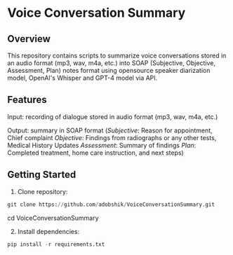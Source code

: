 # Voice Conversation Summary

## Overview

This repository contains scripts to summarize voice conversations stored in an audio format (mp3, wav, m4a, etc.) into SOAP (Subjective, Objective, Assessment, Plan) notes format using opensource speaker diarization model, OpenAI's Whisper and GPT-4 model via API.

## Features

Input: recording of dialogue stored in audio format (mp3, wav, m4a, etc.)

Output: summary in SOAP format (*Subjective*: Reason for appointment, Chief complaint
*Objective*: Findings from radiographs or any other tests, Medical History Updates
*Assessment*: Summary of findings
*Plan*: Completed treatment, home care instruction, and next steps)

## Getting Started
1. Clone repository:

```python
git clone https://github.com/adobshik/VoiceConversationSummary.git
```
cd VoiceConversationSummary

2. Install dependencies:
```python
pip install -r requirements.txt
```
